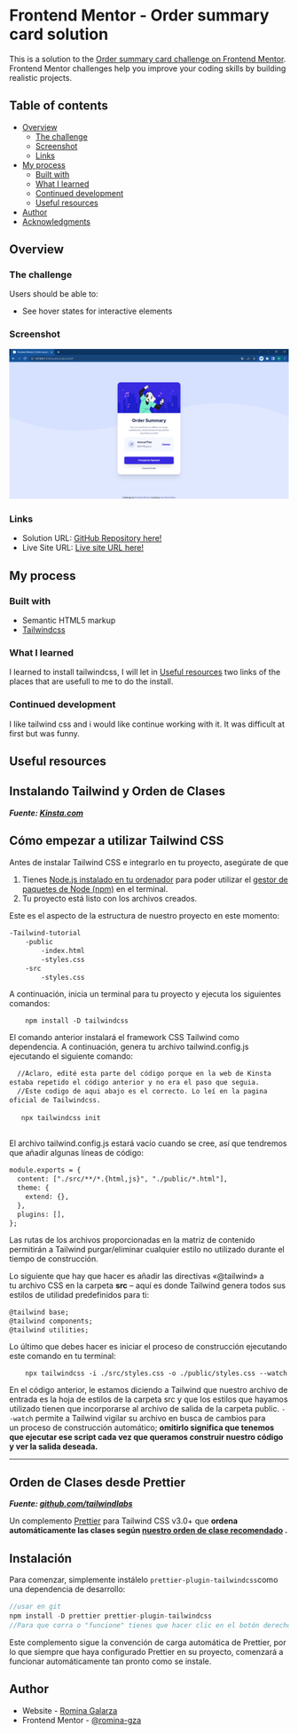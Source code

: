 # Frontend Mentor - Order summary card solution

This is a solution to the [Order summary card challenge on Frontend Mentor](https://www.frontendmentor.io/challenges/order-summary-component-QlPmajDUj). Frontend Mentor challenges help you improve your coding skills by building realistic projects. 

## Table of contents

- [Overview](#overview)
  - [The challenge](#the-challenge)
  - [Screenshot](#screenshot)
  - [Links](#links)
- [My process](#my-process)
  - [Built with](#built-with)
  - [What I learned](#what-i-learned)
  - [Continued development](#continued-development)
  - [Useful resources](#useful-resources)
- [Author](#author)
- [Acknowledgments](#acknowledgments)

## Overview

### The challenge

Users should be able to:

- See hover states for interactive elements

### Screenshot

![](./design/my-screenshot.PNG)

### Links

- Solution URL: [GitHub Repository here!](https://github.com/romina-gza/order-summary-component)
- Live Site URL: [Live site URL here!](https://your-live-site-url.com)

## My process

### Built with

- Semantic HTML5 markup
- [Tailwindcss](https://tailwindcss.com)

### What I learned

I learned to install tailwindcss, I will let in [Useful resources](#useful-resources) two links of the places that are usefull to me to do the install.

### Continued development

I like tailwind css and i would like continue working with it. It was difficult at first but was funny.

## **Useful resources**
  ## Instalando Tailwind y Orden de Clases

***Fuente: [Kinsta.com](https://kinsta.com/es/blog/tailwind-css/?unapproved=72450&moderation-hash=da7e00126906f3e1f1557e50acc192a6#comment-72450)***

## **Cómo empezar a utilizar Tailwind CSS**

Antes de instalar Tailwind CSS e integrarlo en tu proyecto, asegúrate de que

1. Tienes [Node.js instalado en tu ordenador](https://kinsta.com/es/blog/como-instalar-node-js/) para poder utilizar el [gestor de paquetes de Node (npm)](https://kinsta.com/es/base-de-conocimiento/que-es-node-js/#what-is-npm) en el terminal.
2. Tu proyecto está listo con los archivos creados.

Este es el aspecto de la estructura de nuestro proyecto en este momento:

```
-Tailwind-tutorial
    -public
        -index.html
        -styles.css
    -src
        -styles.css
```

A continuación, inicia un terminal para tu proyecto y ejecuta los siguientes comandos:

```
    npm install -D tailwindcss
```

El comando anterior instalará el framework CSS Tailwind como dependencia. A continuación, genera tu archivo tailwind.config.js ejecutando el siguiente comando:

```
  //Aclaro, edité esta parte del código porque en la web de Kinsta estaba repetido el código anterior y no era el paso que seguia. 
  //Este codigo de aqui abajo es el correcto. Lo leí en la pagina oficial de Tailwindcss.

   npx tailwindcss init
   
```

El archivo tailwind.config.js estará vacío cuando se cree, así que tendremos que añadir algunas líneas de código:

```
module.exports = {
  content: ["./src/**/*.{html,js}", "./public/*.html"],
  theme: {
    extend: {},
  },
  plugins: [],
};
```

Las rutas de los archivos proporcionadas en la matriz de contenido permitirán a Tailwind purgar/eliminar cualquier estilo no utilizado durante el tiempo de construcción.

Lo siguiente que hay que hacer es añadir las directivas «@tailwind» a tu archivo CSS en la carpeta **src** – aquí es donde Tailwind genera todos sus estilos de utilidad predefinidos para ti:

```
@tailwind base;
@tailwind components;
@tailwind utilities;
```

Lo último que debes hacer es iniciar el proceso de construcción ejecutando este comando en tu terminal:

```
    npx tailwindcss -i ./src/styles.css -o ./public/styles.css --watch
```

En el código anterior, le estamos diciendo a Tailwind que nuestro archivo de entrada es la hoja de estilos de la carpeta src y que los estilos que hayamos utilizado tienen que incorporarse al archivo de salida de la carpeta public. `--watch` permite a Tailwind vigilar su archivo en busca de cambios para un proceso de construcción automático; **omitirlo significa que tenemos que ejecutar ese script cada vez que queramos construir nuestro código y ver la salida deseada.**

---

## Orden de Clases desde Prettier 

***Fuente: [github.com/tailwindlabs](https://github.com/tailwindlabs/prettier-plugin-tailwindcss)***

Un complemento [Prettier](https://prettier.io/) para Tailwind CSS v3.0+ que **ordena automáticamente las clases según [nuestro orden de clase recomendado](https://tailwindcss.com/blog/automatic-class-sorting-with-prettier#how-classes-are-sorted) .**

## **Instalación**

Para comenzar, simplemente instálelo `prettier-plugin-tailwindcss`como una dependencia de desarrollo:

```jsx
//usar en git 
npm install -D prettier prettier-plugin-tailwindcss
//Para que corra o "funcione" tienes que hacer clic en el botón derecho del mouse en la hoja de texto (en mi caso html)y pinchar "Format Document" y elegir Prettier, si es que te da la opción, yo lo tengo por default y honestamente no sé porqué jeje. 
```

Este complemento sigue la convención de carga automática de Prettier, por lo que siempre que haya configurado Prettier en su proyecto, comenzará a funcionar automáticamente tan pronto como se instale.
## Author

- Website - [Romina Galarza](https://github.com/romina-gza)
- Frontend Mentor - [@romina-gza](https://www.frontendmentor.io/profile/romina-gza)